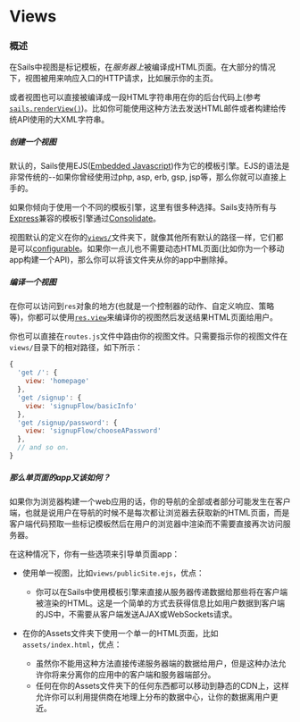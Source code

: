 # Views
### 概述
在Sails中视图是标记模板，在*服务器上*被编译成HTML页面。在大部分的情况下，视图被用来响应入口的HTTP请求，比如展示你的主页。

或者视图也可以直接被编译成一段HTML字符串用在你的后台代码上(参考[`sails.renderView()`](https://github.com/balderdashy/sails-docs/blob/master/PAGE_NEEDED.md))。比如你可能使用这种方法去发送HTML邮件或者构建给传统API使用的大XML字符串。

##### 创建一个视图
默认的，Sails使用EJS([Embedded Javascript](http://embeddedjs.com/))作为它的模板引擎。EJS的语法是非常传统的--如果你曾经使用过php, asp, erb, gsp, jsp等，那么你就可以直接上手的。

如果你倾向于使用一个不同的模板引擎，这里有很多种选择。Sails支持所有与[Express](https://github.com/balderdashy/sails-docs/blob/master/PAGE_NEEDED.md)兼容的模板引擎通过[Consolidate](https://github.com/visionmedia/consolidate.js/)。

视图默认的定义在你的[`views/`](http://sailsjs.org/documentation/anatomy/myApp/views)文件夹下，就像其他所有默认的路径一样，它们都是可以[configurable](https://github.com/balderdashy/sails-docs/blob/master/PAGE_NEEDED.md)。如果你一点儿也不需要动态HTML页面(比如你为一个移动app构建一个API)，那么你可以将该文件夹从你的app中删除掉。

##### 编译一个视图
在你可以访问到`res`对象的地方(也就是一个控制器的动作、自定义响应、策略等)，你都可以使用[`res.view`](http://sailsjs.org/documentation/reference/res/res.view.html)来编译你的视图然后发送结果HTML页面给用户。

你也可以直接在`routes.js`文件中路由你的视图文件。只需要指示你的视图文件在`views/`目录下的相对路径，如下所示：

```javascript
{
  'get /': {
    view: 'homepage'
  },
  'get /signup': {
    view: 'signupFlow/basicInfo'
  },
  'get /signup/password': {
    view: 'signupFlow/chooseAPassword'
  },
  // and so on.
}
```

##### 那么单页面的app又该如何？
如果你为浏览器构建一个web应用的话，你的导航的全部或者部分可能发生在客户端，也就是说用户在导航的时候不是每次都让浏览器去获取新的HTML页面，而是客户端代码预取一些标记模板然后在用户的浏览器中渲染而不需要直接再次访问服务器。

在这种情况下，你有一些选项来引导单页面app：

+ 使用单一视图，比如`views/publicSite.ejs`，优点：
    + 你可以在Sails中使用模板引擎来直接从服务器传递数据给那些将在客户端被渲染的HTML。这是一个简单的方式去获得信息比如用户数据到客户端的JS中，不需要从客户端发送AJAX或WebSockets请求。

+ 在你的Assets文件夹下使用一个单一的HTML页面，比如`assets/index.html`，优点：
    + 虽然你不能用这种方法直接传递服务器端的数据给用户，但是这种办法允许你将来分离你的应用中的客户端和服务器端部分。
    + 任何在你的Assets文件夹下的任何东西都可以移动到静态的CDN上，这样允许你可以利用提供商在地理上分布的数据中心，让你的数据离用户更近。


<docmeta name="displayName" value="Views">
